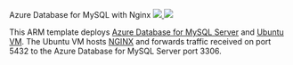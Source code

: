  Azure Database for MySQL with Nginx 
<a href="https://portal.azure.com/#create/Microsoft.Template/uri/https%3A%2F%2Fraw.githubusercontent.com%2FAzure%2Fazure-mysql%2Fmaster%2Farm-templates%2FExampleWithNginx%2Ftemplate.json" target="_blank"> 
    <img src="http://azuredeploy.net/deploybutton.png" /> 
</a> 
<a href="http://armviz.io/#/?load=https%3A%2F%2Fraw.githubusercontent.com%2FAzure%2Fazure-mysql%2Fmaster%2Farm-templates%2FExampleWithNginx%2Ftemplate.json" target="_blank"> 
    <img src="http://armviz.io/visualizebutton.png"/> 
</a> 

This ARM template deploys [Azure Database for MySQL Server](https://docs.microsoft.com/en-us/azure/mysql/overview) and [Ubuntu VM](http://releases.ubuntu.com/19.04/). The Ubuntu VM hosts [NGINX](https://www.nginx.com/) and forwards traffic received on port 5432 to the Azure Database for MySQL Server port 3306.